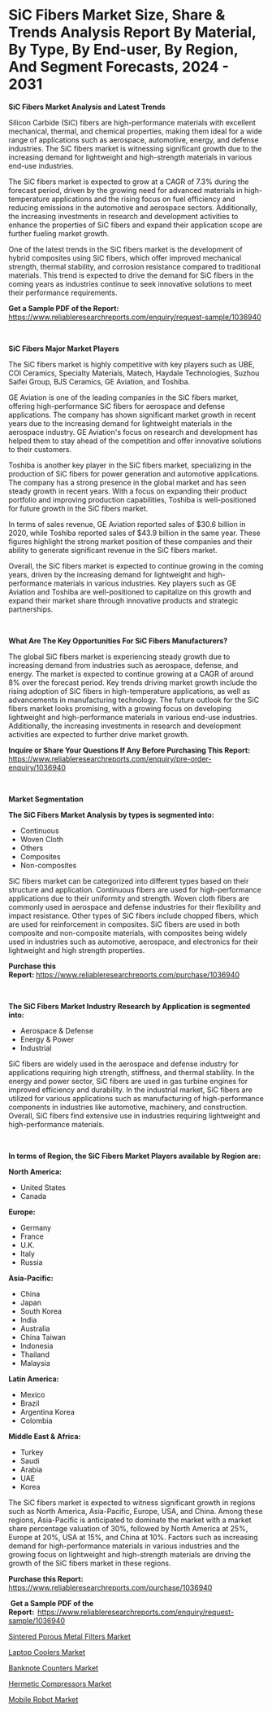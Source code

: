 <p><h1>SiC Fibers Market Size, Share & Trends Analysis Report By Material, By Type, By End-user, By Region, And Segment Forecasts, 2024 - 2031</h1></p><p><strong>SiC Fibers Market Analysis and Latest Trends</strong></p>
<p><p>Silicon Carbide (SiC) fibers are high-performance materials with excellent mechanical, thermal, and chemical properties, making them ideal for a wide range of applications such as aerospace, automotive, energy, and defense industries. The SiC fibers market is witnessing significant growth due to the increasing demand for lightweight and high-strength materials in various end-use industries.</p><p>The SiC fibers market is expected to grow at a CAGR of 7.3% during the forecast period, driven by the growing need for advanced materials in high-temperature applications and the rising focus on fuel efficiency and reducing emissions in the automotive and aerospace sectors. Additionally, the increasing investments in research and development activities to enhance the properties of SiC fibers and expand their application scope are further fueling market growth.</p><p>One of the latest trends in the SiC fibers market is the development of hybrid composites using SiC fibers, which offer improved mechanical strength, thermal stability, and corrosion resistance compared to traditional materials. This trend is expected to drive the demand for SiC fibers in the coming years as industries continue to seek innovative solutions to meet their performance requirements.</p></p>
<p><strong>Get a Sample PDF of the Report:&nbsp;</strong> <a href="https://www.reliableresearchreports.com/enquiry/request-sample/1036940">https://www.reliableresearchreports.com/enquiry/request-sample/1036940</a></p>
<p>&nbsp;</p>
<p><strong>SiC Fibers Major Market Players</strong></p>
<p><p>The SiC fibers market is highly competitive with key players such as UBE, COI Ceramics, Specialty Materials, Matech, Haydale Technologies, Suzhou Saifei Group, BJS Ceramics, GE Aviation, and Toshiba. </p><p>GE Aviation is one of the leading companies in the SiC fibers market, offering high-performance SiC fibers for aerospace and defense applications. The company has shown significant market growth in recent years due to the increasing demand for lightweight materials in the aerospace industry. GE Aviation's focus on research and development has helped them to stay ahead of the competition and offer innovative solutions to their customers.</p><p>Toshiba is another key player in the SiC fibers market, specializing in the production of SiC fibers for power generation and automotive applications. The company has a strong presence in the global market and has seen steady growth in recent years. With a focus on expanding their product portfolio and improving production capabilities, Toshiba is well-positioned for future growth in the SiC fibers market.</p><p>In terms of sales revenue, GE Aviation reported sales of $30.6 billion in 2020, while Toshiba reported sales of $43.9 billion in the same year. These figures highlight the strong market position of these companies and their ability to generate significant revenue in the SiC fibers market.</p><p>Overall, the SiC fibers market is expected to continue growing in the coming years, driven by the increasing demand for lightweight and high-performance materials in various industries. Key players such as GE Aviation and Toshiba are well-positioned to capitalize on this growth and expand their market share through innovative products and strategic partnerships.</p></p>
<p>&nbsp;</p>
<p><strong>What Are The Key Opportunities For SiC Fibers Manufacturers?</strong></p>
<p><p>The global SiC fibers market is experiencing steady growth due to increasing demand from industries such as aerospace, defense, and energy. The market is expected to continue growing at a CAGR of around 8% over the forecast period. Key trends driving market growth include the rising adoption of SiC fibers in high-temperature applications, as well as advancements in manufacturing technology. The future outlook for the SiC fibers market looks promising, with a growing focus on developing lightweight and high-performance materials in various end-use industries. Additionally, the increasing investments in research and development activities are expected to further drive market growth.</p></p>
<p><strong>Inquire or Share Your Questions If Any Before Purchasing This Report:</strong> <a href="https://www.reliableresearchreports.com/enquiry/pre-order-enquiry/1036940">https://www.reliableresearchreports.com/enquiry/pre-order-enquiry/1036940</a></p>
<p>&nbsp;</p>
<p><strong>Market Segmentation</strong></p>
<p><strong>The SiC Fibers Market Analysis by types is segmented into:</strong></p>
<p><ul><li>Continuous</li><li>Woven Cloth</li><li>Others</li><li>Composites</li><li>Non-composites</li></ul></p>
<p><p>SiC fibers market can be categorized into different types based on their structure and application. Continuous fibers are used for high-performance applications due to their uniformity and strength. Woven cloth fibers are commonly used in aerospace and defense industries for their flexibility and impact resistance. Other types of SiC fibers include chopped fibers, which are used for reinforcement in composites. SiC fibers are used in both composite and non-composite materials, with composites being widely used in industries such as automotive, aerospace, and electronics for their lightweight and high strength properties.</p></p>
<p><strong>Purchase this Report:&nbsp;</strong><a href="https://www.reliableresearchreports.com/purchase/1036940">https://www.reliableresearchreports.com/purchase/1036940</a></p>
<p>&nbsp;</p>
<p><strong>The SiC Fibers Market Industry Research by Application is segmented into:</strong></p>
<p><ul><li>Aerospace & Defense</li><li>Energy & Power</li><li>Industrial</li></ul></p>
<p><p>SiC fibers are widely used in the aerospace and defense industry for applications requiring high strength, stiffness, and thermal stability. In the energy and power sector, SiC fibers are used in gas turbine engines for improved efficiency and durability. In the industrial market, SiC fibers are utilized for various applications such as manufacturing of high-performance components in industries like automotive, machinery, and construction. Overall, SiC fibers find extensive use in industries requiring lightweight and high-performance materials.</p></p>
<p>&nbsp;</p>
<p><strong>In terms of Region, the SiC Fibers Market Players available by Region are:</strong></p>
<p>
    <p> <strong> North America: </strong>
        <ul>
            <li>United States</li>
            <li>Canada</li>
        </ul>
        </p> 
    <p> <strong> Europe: </strong>
        <ul>
            <li>Germany</li>
            <li>France</li>
            <li>U.K.</li>
            <li>Italy</li>
            <li>Russia</li>
        </ul>
        </p> 
    <p> <strong> Asia-Pacific: </strong>
        <ul>
            <li>China</li>
            <li>Japan</li>
            <li>South Korea</li>
            <li>India</li>
            <li>Australia</li>
            <li>China Taiwan</li>
            <li>Indonesia</li>
            <li>Thailand</li>
            <li>Malaysia</li>
        </ul>
        </p> 
    <p> <strong> Latin America: </strong>
        <ul>
            <li>Mexico</li>
            <li>Brazil</li>
            <li>Argentina Korea</li>
            <li>Colombia</li>
        </ul>
        </p> 
    <p> <strong> Middle East & Africa: </strong>
        <ul>
            <li>Turkey</li>
            <li>Saudi</li>
            <li>Arabia</li>
            <li>UAE</li>
            <li>Korea</li>
        </ul>
    </p>
    </p>
<p><p>The SiC fibers market is expected to witness significant growth in regions such as North America, Asia-Pacific, Europe, USA, and China. Among these regions, Asia-Pacific is anticipated to dominate the market with a market share percentage valuation of 30%, followed by North America at 25%, Europe at 20%, USA at 15%, and China at 10%. Factors such as increasing demand for high-performance materials in various industries and the growing focus on lightweight and high-strength materials are driving the growth of the SiC fibers market in these regions.</p></p>
<p><strong>Purchase this Report: </strong><a href="https://www.reliableresearchreports.com/purchase/1036940">https://www.reliableresearchreports.com/purchase/1036940</a></p>
<p>&nbsp;<strong>Get a Sample PDF of the Report:&nbsp;&nbsp;</strong><a href="https://www.reliableresearchreports.com/enquiry/request-sample/1036940">https://www.reliableresearchreports.com/enquiry/request-sample/1036940</a></p>
<p><strong></strong></p>
<p><p><a href="https://medium.com/@effiemills56867/sintered-porous-metal-filters-market-size-market-outlook-and-market-forecast-2024-to-2031-8e0a0f94f272">Sintered Porous Metal Filters Market</a></p><p><a href="https://medium.com/@chiragreportprime1/laptop-coolers-market-analysis-its-cagr-market-segmentation-and-global-industry-overview-fb7046f9f401">Laptop Coolers Market</a></p><p><a href="https://medium.com/@effiemills56867/banknote-counters-market-report-reveals-the-latest-trends-and-growth-opportunities-of-this-market-2c3f4e0487e2">Banknote Counters Market</a></p><p><a href="https://medium.com/@chiragreportprime1/hermetic-compressors-market-outlook-industry-overview-and-forecast-2024-to-2031-79f3dc1479dd">Hermetic Compressors Market</a></p><p><a href="https://medium.com/@chiragreportprime1/analyzing-mobile-robot-market-global-industry-perspective-and-forecast-2024-to-2031-a977f7ae92ef">Mobile Robot Market</a></p></p>